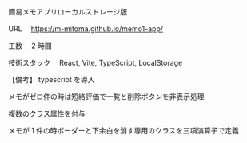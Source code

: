 簡易メモアプリローカルストレージ版

URL 　https://m-mitoma.github.io/memo1-app/

工数　 2 時間

技術スタック　 React, Vite, TypeScript, LocalStorage

【備考】
typescript を導入

メモがゼロ件の時は短絡評価で一覧と削除ボタンを非表示処理

複数のクラス属性を付与

メモが 1 件の時ボーダーと下余白を消す専用のクラスを三項演算子で定義
